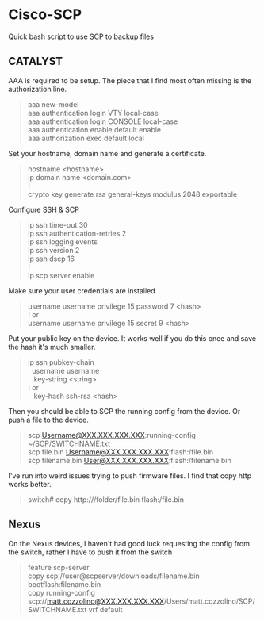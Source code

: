 # Cisco-SCP
Quick bash script to use SCP to backup files


## CATALYST 

AAA is required to be setup. The piece that I find most often missing is the authorization line. 
> aaa new-model  
> aaa authentication login VTY local-case  
> aaa authentication login CONSOLE local-case  
> aaa authentication enable default enable  
> aaa authorization exec default local  

Set your hostname, domain name and generate a certificate.
> hostname \<hostname\>  
> ip domain name \<domain.com\>  
> !  
> crypto key generate rsa general-keys modulus 2048 exportable  

Configure SSH & SCP  
> ip ssh time-out 30  
> ip ssh authentication-retries 2  
> ip ssh logging events  
> ip ssh version 2  
> ip ssh dscp 16  
> !  
> ip scp server enable  

Make sure your user credentials are installed

> username username privilege 15 password 7 \<hash\>  
> ! or  
> username username privilege 15 secret 9 \<hash\>  

Put your public key on the device. It works well if you do this once and save the hash it's much smaller.
> ip ssh pubkey-chain  
> &nbsp; username username  
> &nbsp;&nbsp; key-string \<string\>  
> \! or  
> &nbsp;&nbsp; key-hash ssh-rsa \<hash\>  

Then you should be able to SCP the running config from the device. Or push a file to the device. 

> scp Username@XXX.XXX.XXX.XXX:running-config ~/SCP/SWITCHNAME.txt  
> scp file.bin Username@XXX.XXX.XXX.XXX:flash:/file.bin  
> scp filename.bin User@XXX.XXX.XXX.XXX:flash:/filename.bin  

I've run into weird issues trying to push firmware files. I find that copy http works better. 
> switch\# copy http://<ip>/folder/file.bin flash:/file.bin  

## Nexus
On the Nexus devices, I haven't had good luck requesting the config from the switch, rather I have to push it from the switch
> feature scp-server  
> copy scp://user@scpserver/downloads/filename.bin bootflash:filename.bin  
> copy running-config scp://matt.cozzolino@XXX.XXX.XXX.XXX/Users/matt.cozzolino/SCP/SWITCHNAME.txt vrf default  
